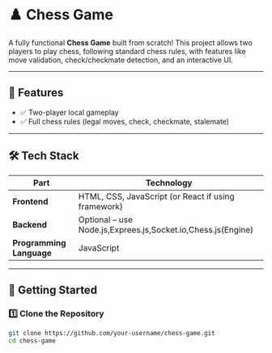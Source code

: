 # ♟️ Chess Game

A fully functional **Chess Game** built from scratch! This project allows two players to play chess, following standard chess rules, with features like move validation, check/checkmate detection, and an interactive UI.

---

## 📌 Features

- ✅ Two-player local gameplay  
- ✅ Full chess rules (legal moves, check, checkmate, stalemate)  
<!-- - ✅ Move highlighting & undo option  
- ✅ Visual representation of the chessboard  
- ✅ Responsive design (if web-based)   -->

---

## 🛠️ Tech Stack

| Part | Technology |
|------|-------------|
| **Frontend** | HTML, CSS, JavaScript (or React if using framework) |
| **Backend** | Optional –  use Node.js,Exprees.js,Socket.io,Chess.js(Engine) |
| **Programming Language** | JavaScript |

---

## 🚀 Getting Started

### 1️⃣ Clone the Repository

```bash
git clone https://github.com/your-username/chess-game.git
cd chess-game
